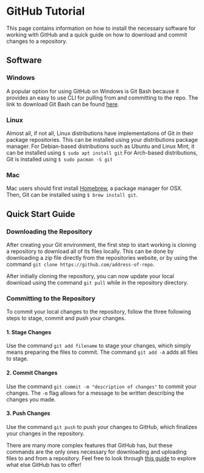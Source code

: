 # GitHub Tutorial
This page contains information on how to install the necessary software for working with GitHub and a quick guide on how to download and commit changes to a repository.

## Software
### Windows
A popular option for using GitHub on Windows is Git Bash because it provides an easy to use CLI for pulling from and committing to the repo. 
The link to download Git Bash can be found [here](https://gitforwindows.org/).
### Linux
Almost all, if not all, Linux distributions have implementations of Git in their package repositories. This can be installed using your distributions package manager.
For Debian-based distributions such as Ubuntu and Linux Mint, it can be installed using `$ sudo apt install git`
For Arch-based distributions, Git is installed using `$ sudo pacman -S git`
### Mac
Mac users should first install [Homebrew](https://brew.sh/), a package manager for OSX. Then, Git can be installed using `$ brew install git`.

## Quick Start Guide
### Downloading the Repository
After creating your Git environment, the first step to start working is cloning a repository to download all of its files locally. 
This can be done by downloading a zip file directly from the repositories website, or by using the command `git clone https://github.com/address-of-repo`.  
  
After initially cloning the repository, you can now update your local download using the command `git pull` while in the repository directory.
### Committing to the Repository
To commit your local changes to the repository, follow the three following steps to stage, commit and push your changes.
#### 1. Stage Changes  
Use the command `git add filename` to stage your changes, which simply means preparing the files to commit. The command `git add -A` adds all files to stage.
#### 2. Commit Changes
Use the command `git commit -m "description of changes"` to commit your changes. The `-m` flag allows for a message to be written describing the changes you made.
#### 3. Push Changes
Use the command `git push` to push your changes to GitHub, which finalizes your changes in the repository.  
  
There are many more complex features that GitHub has, but these commands are the only ones necessary for downloading and uploading files to and from a repository. Feel free to look
through [this guide](https://dont-be-afraid-to-commit.readthedocs.io/en/latest/git/commandlinegit.html) to explore what else GitHub has to offer!
